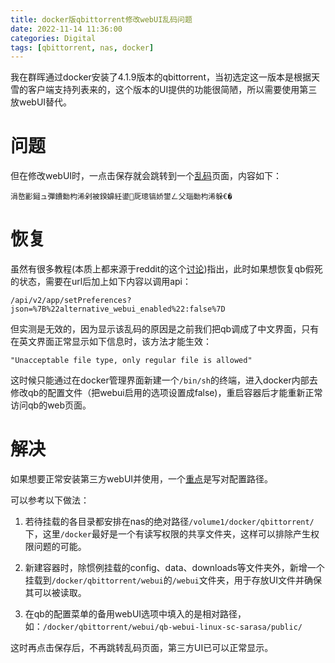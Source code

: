 ```yaml
---
title: docker版qbittorrent修改webUI乱码问题
date: 2022-11-14 11:36:00
categories: Digital
tags: [qbittorrent, nas, docker]
---
```


我在群晖通过docker安装了4.1.9版本的qbittorrent，当初选定这一版本是根据天雪的客户端支持列表来的，这个版本的UI提供的功能很简陋，所以需要使用第三放webUI替代。

<!-- more -->

# 问题

但在修改webUI时，一点击保存就会跳转到一个[乱码][1]页面，内容如下：

`涓嶅彲鎺ュ彈鐨勬枃浠剁被鍨嬶紝鍙厑璁镐娇鐢ㄥ父瑙勬枃浠躲€�`

# 恢复

虽然有很多教程(本质上都来源于reddit的这个[讨论][2])指出，此时如果想恢复qb假死的状态，需要在url后加上如下内容以调用api：

`/api/v2/app/setPreferences?json=%7B%22alternative_webui_enabled%22:false%7D`

但实测是无效的，因为显示该乱码的原因是之前我们把qb调成了中文界面，只有在英文界面正常显示如下信息时，该方法才能生效：

`"Unacceptable file type, only regular file is allowed"`

这时候只能通过在docker管理界面新建一个`/bin/sh`的终端，进入docker内部去修改qb的配置文件（把webui启用的选项设置成false)，重启容器后才能重新正常访问qb的web页面。

# 解决

如果想要正常安装第三方webUI并使用，一个[重点][3]是写对配置路径。

可以参考以下做法：

1. 若待挂载的各目录都安排在nas的绝对路径`/volume1/docker/qbittorrent/`下，这里`/docker`最好是一个有读写权限的共享文件夹，这样可以排除产生权限问题的可能。

2. 新建容器时，除惯例挂载的config、data、downloads等文件夹外，新增一个挂载到`/docker/qbittorrent/webui`的`/webui`文件夹，用于存放UI文件并确保其可以被读取。

3. 在qb的配置菜单的备用webUI选项中填入的是相对路径，如：`/docker/qbittorrent/webui/qb-webui-linux-sc-sarasa/public/`

这时再点击保存后，不再跳转乱码页面，第三方UI已可以正常显示。

[1]: https://github.com/PrintNow/MD-qBittorrent-web-ui/issues/2
[2]: https://www.reddit.com/r/qBittorrent/comments/ky01n4/web_ui_stuck_on_unacceptable_file_type_only/
[3]: https://github.com/miniers/qb-web/issues/22